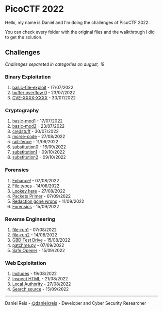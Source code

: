 # PicoCTF 2022

Hello, my name is Daniel and I'm doing the challenges of PicoCTF 2022.

You can check every folder with the original files and the walkthrough I did to get the solution.

## Challenges

*Challenges separeted in categories on august, 19*

### Binary Exploitation
1. [basic-file-exploit](Binary%20Exploitation/basic-file-exploit/) - 17/07/2022
2. [buffer overflow 0](Binary%20Exploitation/buffer%20overflow%200/) - 23/07/2022
3. [CVE-XXXX-XXXX](Binary%20Exploitation/CVE-XXXX-XXXX/) - 30/07/2022

### Cryptography
1. [basic-mod1](Cryptography/basic-mod1/) - 17/07/2022
2. [basic-mod2](Cryptography/basic-mod2/) - 23/07/2022
3. [credstuff](Cryptography/credstuff/) - 30/07/2022
4. [morse-code](Cryptography/morse-code) - 27/08/2022
5. [rail-fence](Cryptography/rail-fence/) - 11/09/2022
6. [substitution0](Cryptography/substitution0/) - 16/09/2022
7. [substitution1](Cryptography/substitution1/) - 09/10/2022
7. [substitution2](Cryptography/substitution2/) - 09/10/2022

### Forensics
1. [Enhance!](Forensics/Enhance/) - 07/08/2022
2. [File types](Forensics//File%20types/) - 14/08/2022
3. [Lookey here](Forensics/Lookey%20here) - 27/08/2022
4. [Packets Primer](Forensics/Packets%20Primer/) - 07/09/2022
5. [Redaction gone wrong](./Forensics/Redaction%20gone%20wrong/) - 11/09/2022
6. [Forensics](Forensics/Sleuthkit%20Intro/) - 15/09/2022

### Reverse Engineering
1. [file-run1](Reverse%20Engineering/file-run1/) - 07/08/2022
2. [file-run2](Reverse%20Engineering/file-run2/) - 14/08/2022
3. [GBD Test Drive](Reverse%20Engineering//GBD%20Test%20Drive/) - 15/08/2022
4. [patchme.py](Reverse%20Engineering/patchme.py/) - 07/09/2022
5. [Safe Opener](Reverse%20Engineering/Safe%20Opener/) - 15/09/2022

### Web Exploitation
1. [Includes](Web%20Exploitation/Includes/) - 19/08/2022
2. [Inspect HTML](Web%20Exploitation/Inspect%20HTML/) - 21/08/2022
3. [Local Authority](Web%20Exploitation/Local%20Authority/) - 27/08/2022
4. [Search source](Web%20Exploitation/Search%20source/) - 15/09/2022

---
Daniel Reis - [@danielxreis](https://twitter.com/DanielXReis) - Developer and Cyber Security Researcher